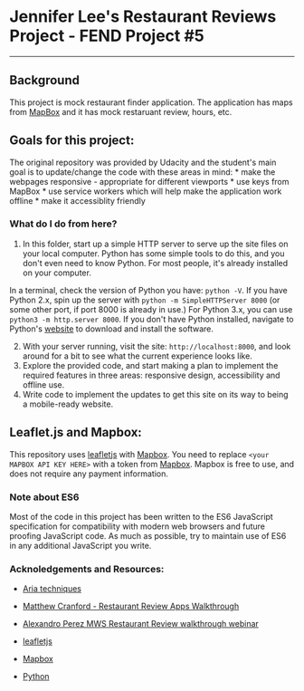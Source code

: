 # Jennifer Lee's Restaurant Reviews Project - FEND Project #5
---
## Background
This project is mock restaurant finder application.  The application has maps from [MapBox](https://www.mapbox.com/) and it has mock restaruant review, hours, etc.

## Goals for this project:
The original repository was provided by Udacity and the student's main goal is to update/change the code with these areas in mind:
    * make the webpages responsive - appropriate for different viewports
    * use keys from MapBox
    * use service workers which will help make the application work offline
    * make it accessiblity friendly

### What do I do from here?

1. In this folder, start up a simple HTTP server to serve up the site files on your local computer. Python has some simple tools to do this, and you don't even need to know Python. For most people, it's already installed on your computer. 

In a terminal, check the version of Python you have: `python -V`. If you have Python 2.x, spin up the server with `python -m SimpleHTTPServer 8000` (or some other port, if port 8000 is already in use.) For Python 3.x, you can use `python3 -m http.server 8000`. If you don't have Python installed, navigate to Python's [website](https://www.python.org/) to download and install the software.

2. With your server running, visit the site: `http://localhost:8000`, and look around for a bit to see what the current experience looks like.
3. Explore the provided code, and start making a plan to implement the required features in three areas: responsive design, accessibility and offline use.
4. Write code to implement the updates to get this site on its way to being a mobile-ready website.

## Leaflet.js and Mapbox:

This repository uses [leafletjs](https://leafletjs.com/) with [Mapbox](https://www.mapbox.com/). You need to replace `<your MAPBOX API KEY HERE>` with a token from [Mapbox](https://www.mapbox.com/). Mapbox is free to use, and does not require any payment information. 

### Note about ES6

Most of the code in this project has been written to the ES6 JavaScript specification for compatibility with modern web browsers and future proofing JavaScript code. As much as possible, try to maintain use of ES6 in any additional JavaScript you write. 


### Acknoledgements and Resources:
* [Aria techniques](https://developer.mozilla.org/en-US/docs/Web/Accessibility/Aria/aria_Techniques)

* [Matthew Cranford - Restaurant Review Apps Walkthrough](https://matthewcranford.com/restaurant-reviews-app-walkthrough-part-1-map-api/)

* [Alexandro Perez MWS Restaurant Review walkthrough webinar](https://alexandroperez.github.io/mws-walkthrough/?1.1.introduction)

* [leafletjs](https://leafletjs.com/)

* [Mapbox](https://www.mapbox.com/)

* [Python](https://www.python.org/)




